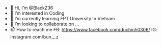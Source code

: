 - 👋 Hi, I’m @BlackZ36
- 👀 I’m interested in Coding
- 🌱 I’m currently learning FPT University In Vietnam
- 💞️ I’m looking to collaborate on ...
- 📫 How to reach me 
         FB: https://www.facebook.com/duchinh0306/
         IG: instagram.com/bun._.z

<!---
BlackZ36/BlackZ36 is a ✨ special ✨ repository because its `README.md` (this file) appears on your GitHub profile.
You can click the Preview link to take a look at your changes.
--->
